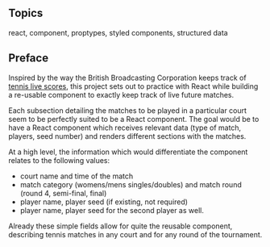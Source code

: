 <!-- Link to the working pen right [here](). -->

## Topics

react, component, proptypes, styled components, structured data

## Preface

Inspired by the way the British Broadcasting Corporation keeps track of [tennis live scores](https://www.bbc.com/sport/tennis/live-scores), this project sets out to practice with React while building a re-usable component to exactly keep track of live future matches.

Each subsection detailing the matches to be played in a particular court seem to be perfectly suited to be a React component. The goal would be to have a React component which receives relevant data (type of match, players, seed number) and renders different sections with the matches.

At a high level, the information which would differentiate the component relates to the following values:

- court name and time of the match
- match category (womens/mens singles/doubles) and match round (round 4, semi-final, final)
- player name, player seed (if existing, not required)
- player name, player seed for the second player as well.

Already these simple fields allow for quite the reusable component, describing tennis matches in any court and for any round of the tournament.

